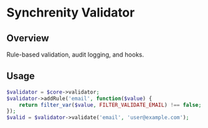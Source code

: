 # Synchrenity Validator

## Overview
Rule-based validation, audit logging, and hooks.

## Usage
```php
$validator = $core->validator;
$validator->addRule('email', function($value) {
    return filter_var($value, FILTER_VALIDATE_EMAIL) !== false;
});
$valid = $validator->validate('email', 'user@example.com');
```
